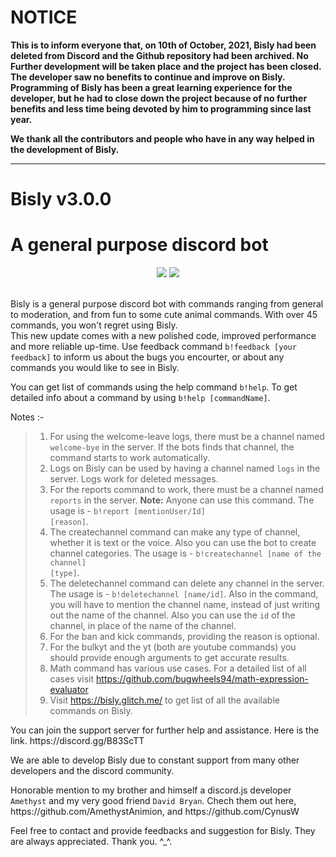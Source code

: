 # NOTICE
<b>This is to inform everyone that, on 10th of October, 2021, Bisly had been deleted from Discord and the Github repository had been archived. No Further development will be taken place and the project has been closed. The developer saw no benefits to continue and improve on Bisly. Programming of Bisly has been a great learning experience for the developer, but he had to close down the project because of no further benefits and less time being devoted by him to programming since last year.

We thank all the contributors and people who have in any way helped in the development of Bisly.</b>

---

Bisly v3.0.0
=====
# A general purpose discord bot
<p align="center">  
<img src="https://forthebadge.com/images/badges/built-with-love.svg" />
<img src="https://forthebadge.com/images/badges/made-with-javascript.svg" />
<br><br>

<p>Bisly is a general purpose discord bot with commands ranging from general to moderation, and from fun to some cute animal commands. With over 45 commands, you won't regret using Bisly.<br>
This new update comes with a new polished code, improved performance and more reliable up-time. Use feedback command <code>b!feedback [your feedback]</code> to inform us about the bugs you encourter, or about any commands you would like to see in Bisly.</p>

<p>You can get list of commands using the help command <code>b!help</code>. To get detailed info about a command by using <code>b!help [commandName]</code>.</p>

Notes :-
>1) For using the welcome-leave logs, there must be a channel named <code>welcome-bye</code> in the server. If the bots finds that channel, the command starts to work automatically.
>2) Logs on Bisly can be used by having a channel named <code>logs</code> in the server. Logs work for deleted messages.
>3) For the reports command to work, there must be a channel named <code>reports</code> in the server. <b>Note:</b> Anyone can use this command. The usage is - <code>b!report [mentionUser/Id] [reason]</code>.
>4) The createchannel command can make any type of channel, whether it is text or the voice. Also you can use the bot to create channel categories. The usage is - <code>b!createchannel [name of the channel] [type]</code>.
>5) The deletechannel command can delete any channel in the server. The usage is - <code>b!deletechannel [name/id]</code>. Also in the command, you will have to mention the channel name, instead of just writing out the name of the channel. Also you can use the <code>id</code> of the channel, in place of the name of the channel.
>6) For the ban and kick commands, providing the reason is optional.
>7) For the bulkyt and the yt (both are youtube commands) you should provide enough arguments to get accurate results.
>8) Math command has various use cases. For a detailed list of all cases visit https://github.com/bugwheels94/math-expression-evaluator
>9) Visit https://bisly.glitch.me/ to get list of all the available commands on Bisly.

<p>You can join the support server for further help and assistance. Here is the link. https://discord.gg/B83ScTT</p>
<p>We are able to develop Bisly due to constant support from many other developers and the discord community.</p>
<p>Honorable mention to my brother and himself a discord.js developer <code>Amethyst</code> and my very good friend <code>David Bryan</code>. Chech them out here, https://github.com/AmethystAnimion, and https://github.com/CynusW</p>
<p>Feel free to contact and provide feedbacks and suggestion for Bisly. They are always appreciated. Thank you. ^_^.</p>

